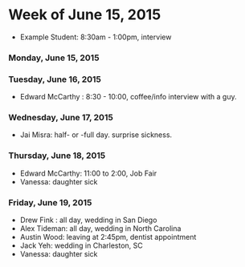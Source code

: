# Week of June 15, 2015

* Example Student: 8:30am - 1:00pm, interview

### Monday, June 15, 2015

### Tuesday, June 16, 2015
* Edward McCarthy : 8:30 - 10:00, coffee/info interview with a guy.

### Wednesday, June 17, 2015

* Jai Misra: half- or -full day. surprise sickness.

### Thursday, June 18, 2015
* Edward McCarthy: 11:00 to 2:00, Job Fair
* Vanessa: daughter sick

### Friday, June 19, 2015

* Drew Fink : all day, wedding in San Diego
* Alex Tideman: all day, wedding in North Carolina
* Austin Wood: leaving at 2:45pm, dentist appointment
* Jack Yeh: wedding in Charleston, SC
* Vanessa: daughter sick
